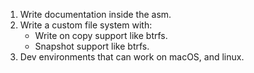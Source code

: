 1. Write documentation inside the asm.
2. Write a custom file system with:
	- Write on copy support like btrfs.
	- Snapshot support like btrfs.
3. Dev environments that can work on macOS, and linux.